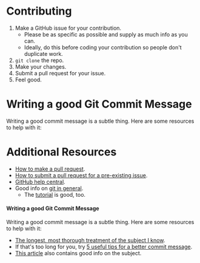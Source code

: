 # Contributing

1. Make a GitHub issue for your contribution.
	- Please be as specific as possible and supply as much info as you can.
	- Ideally, do this before coding your contribution so people don't duplicate work.
2. `git clone` the repo.
3. Make your changes.
4. Submit a pull request for your issue.
5. Feel good.

# Writing a good Git Commit Message

Writing a good commit message is a subtle thing. Here are some resources to help with it:



# Additional Resources
- [How to make a pull request](https://help.github.com/articles/using-pull-requests/).
- [How to submit a pull request for a pre-existing issue](http://stackoverflow.com/questions/4528869/how-do-you-attach-a-new-pull-request-to-an-existing-issue-on-github).
- [GitHub help central](https://help.github.com/).
- Good info on [git in general](http://eev.ee/blog/2015/04/24/just-enough-git-to-be-less-dangerous/).
	- The [tutorial](http://git-scm.com/docs/gittutorial) is good, too.

#### Writing a good Git Commit Message
Writing a good commit message is a subtle thing. Here are some resources to help with it:

- [The longest, most thorough treatment of the subject I know](http://chris.beams.io/posts/git-commit/).
- If that's too long for you, try [5 useful tips for a better commit message](https://robots.thoughtbot.com/5-useful-tips-for-a-better-commit-message).
- [This article](http://tbaggery.com/2008/04/19/a-note-about-git-commit-messages.html) also contains good info on the subject.